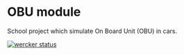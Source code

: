 # OBU module #
School project which simulate On Board Unit (OBU) in cars. 

[![wercker status](https://app.wercker.com/status/2b5d27c96875816d48812abf1da7247a/m "wercker status")](https://app.wercker.com/project/bykey/2b5d27c96875816d48812abf1da7247a)
